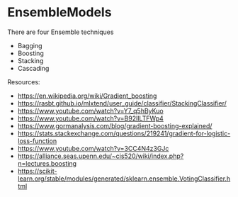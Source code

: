 # EnsembleModels
There are four Ensemble techniques
  * Bagging
  * Boosting
  * Stacking
  * Cascading

Resources:
  * https://en.wikipedia.org/wiki/Gradient_boosting
  * https://rasbt.github.io/mlxtend/user_guide/classifier/StackingClassifier/
  * https://www.youtube.com/watch?v=Y7_q5hByKuo
  * https://www.youtube.com/watch?v=B92lILTFWp4
  * https://www.gormanalysis.com/blog/gradient-boosting-explained/
  * https://stats.stackexchange.com/questions/219241/gradient-for-logistic-loss-function
  * https://www.youtube.com/watch?v=3CC4N4z3GJc
  * https://alliance.seas.upenn.edu/~cis520/wiki/index.php?n=lectures.boosting
  * https://scikit-learn.org/stable/modules/generated/sklearn.ensemble.VotingClassifier.html
  
